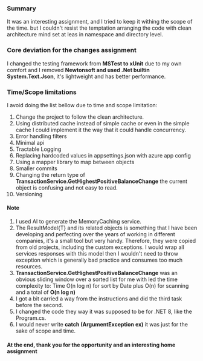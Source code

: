 ### Summary ###

It was an interesting assignment, and I tried to keep it withing the scope of the time. but I couldn't resist the
temptation arranging the code with clean architecture mind set at leas in namespace and directory level.

### Core deviation for the  changes assignment

I changed the testing framework from **MSTest to xUnit** due to my own comfort and I removed **Newtonsoft and used .Net
builtin System.Text.Json**, it's lightweight and has better performance.

### Time/Scope limitations ###
I avoid doing the list bellow due to time and scope limitation:
1. Change the project to follow the clean architecture.
2. Using distributed cache instead of simple cache or even in the simple cache I could implement it the way that it could handle concurrency.
3. Error handling filters
4. Minimal api
5. Tractable Logging
6. Replacing hardcoded values in appsettings.json with azure app config
7. Using a mapper library to map between objects
8. Smaller commits
9. Changing the return type of **TransactionService.GetHighestPositiveBalanceChange** the current object is confusing and not easy to read.
10. Versioning

#### Note ####
1. I used AI to generate the MemoryCaching service.
2. The ResultModel{T} and its related objects is something that I have been developing and perfecting over the years of working in different companies, it's a small tool but very handy. Therefore, they were copied from old projects, including the custom exceptions. I would wrap all services responses with this model then I wouldn't need to throw exception which is generally bad practice and consumes too much resources.
3. **TransactionService.GetHighestPositiveBalanceChange** was an obvious sliding window over a sorted list for me with led the time complexity to: Time O(n log n) for sort by Date plus O(n) for scanning and a total of **O(n log n)**
4. I got a bit carried a way from the instructions and did the third task before the second.
5. I changed the code they way it was supposed to be for .NET 8, like the Program.cs.
6. I would never write **catch (ArgumentException ex)** it was just for the sake of scope and time.


#### At the end, thank you for the opportunity and an interesting home assignment ####